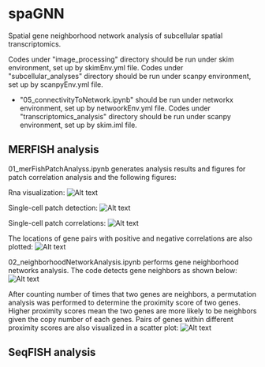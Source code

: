 # spaGNN
Spatial gene neighborhood network analysis of subcellular spatial transcriptomics.

Codes under "image_processing"  directory should be run under skim environment, set up by skimEnv.yml file.
Codes under "subcellular_analyses"  directory should be run under scanpy environment, set up by scanpyEnv.yml file.
  - "05_connectivityToNetwork.ipynb" should be run under networkx environment, set up by netwoorkEnv.yml file.
Codes under "transcriptomics_analysis" directory should be run under scanpy environment, set up by skim.iml file.



## MERFISH analysis
01_merFishPatchAnalyss.ipynb generates analysis results and figures for patch correlation analysis and the following figures:

Rna visualization:
![Alt text](https://github.com/coskunlab/spaGNN/blob/main/MERFISH_analysis/code/figures/fibroblast%20shuffled%20merfish%20cell06%20scatter%20comp%20colors.png)

Single-cell patch detection:
![Alt text](https://github.com/coskunlab/spaGNN/blob/main/MERFISH_analysis/code/figures/show%20fibroblast%20patches.png)

Single-cell patch correlations:
![Alt text](https://github.com/coskunlab/spaGNN/blob/main/MERFISH_analysis/code/figures/fibroblast%20cell06%20patch%20correlation.png)

The locations of gene pairs with positive and negative correlations are also plotted:
![Alt text](https://github.com/coskunlab/spaGNN/blob/main/MERFISH_analysis/code/figures/cell06%20correlation%20scatter.png)

02_neighborhoodNetworkAnalysis.ipynb performs gene neighborhood networks analysis. The code detects gene neighbors as shown below:
![Alt text](https://github.com/coskunlab/spaGNN/blob/main/MERFISH_analysis/code/figures/merfish%20fibroblast%20patch3%20thbs1%20fbn2%20srrm2.png)

After counting number of times that two genes are neighbors, a permutation analysis was performed to determine the proximity score of two genes. Higher proximity scores mean the two genes are more likely to be neighbors given the copy number of each genes. Pairs of genes within different proximity scores are also visualized in a scatter plot:
![Alt text](https://github.com/coskunlab/spaGNN/blob/main/MERFISH_analysis/code/figures/cell06%20patch2%20scatter.png)

## SeqFISH analysis
